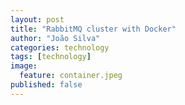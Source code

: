 ```yaml
---
layout: post
title: "RabbitMQ cluster with Docker"
author: "João Silva"
categories: technology
tags: [technology]
image:
  feature: container.jpeg
published: false
---
```

